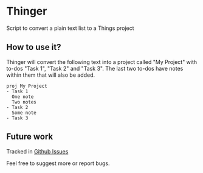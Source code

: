 # Thinger
Script to convert a plain text list to a Things project

## How to use it?
Thinger will convert the following text into a project called "My Project" with to-dos "Task 1", "Task 2" and "Task 3". The last two to-dos have notes within them that will also be added.

```
proj My Project
- Task 1
  One note
  Two notes
- Task 2
  Some note
- Task 3
```

## Future work
Tracked in [Github Issues](https://github.com/jpalharini/thinger/issues)

Feel free to suggest more or report bugs.
